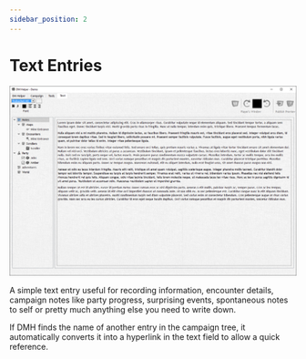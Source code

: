 ```yaml
---
sidebar_position: 2
---
```


# Text Entries

![Text View](./img/textView.png)

A simple text entry useful for recording information, encounter details, campaign notes like party progress, surprising events, spontaneous notes to self or pretty much anything else you need to write down.

If DMH finds the name of another entry in the campaign tree, it automatically converts it into a hyperlink in the text field to allow a quick reference.
